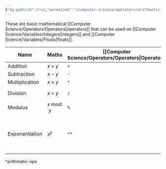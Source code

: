 ```yaml
---
{"dg-publish":true,"permalink":"/computer-science/operators/arithmetic-operators/","tags":["nooblet","beginner","unfinished"]}
---
```


These are basic mathematical [[Computer Science/Operators/Operators\|operators]] that can be used on [[Computer Science/Variables/Integers\|integers]] and [[Computer Science/Variables/Floats\|floats]].

| Name           | Maths        | [[Computer Science/Operators/Operators\|Operator]] | Example  | Note                                                                                          |
| -------------- | ------------ | ----------------------- | -------- | --------------------------------------------------------------------------------------------- |
| Addition       | $x + y$      | `+`                     | `x + y`  |                                                                                               |
| Subtraction    | $x - y$      | `-`                     | `x - y`  |                                                                                               |
| Multiplication | $x \times y$ | `*`                     | `x * y`  |                                                                                               |
| Division       | $x \div y$   | `/`                     | `x / y`  | Division by zero will throw an exception.                                                     |
| Modulus        | $x \bmod y$  | `%`                     | `x % y`  | Returns remainder of division.                                                                |
| Exponentiation | $x^y$        | `**`                    | `x ** y` | In [[IRL Programming/Programming Languages/C Sharp\|C#]] , use `Math.Pow(x, y)` for exponentiation as `**` is not a valid operator. |

^arithmatic-ops
